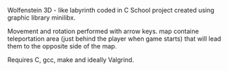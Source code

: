 Wolfenstein 3D - like labyrinth coded in C 
School project created using graphic library minilibx.

Movement and rotation performed with arrow keys.
map containe teleportation area (just behind the player when game starts) that will lead them to the opposite side of the map.

Requires C, gcc, make and ideally Valgrind.
